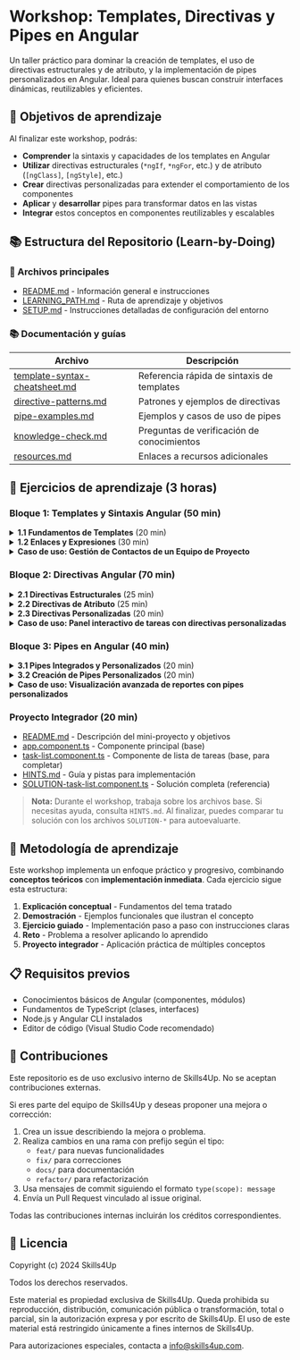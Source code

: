 # Workshop: Templates, Directivas y Pipes en Angular

Un taller práctico para dominar la creación de templates, el uso de directivas estructurales y de atributo, y la implementación de pipes personalizados en Angular. Ideal para quienes buscan construir interfaces dinámicas, reutilizables y eficientes.

## 🎯 Objetivos de aprendizaje

Al finalizar este workshop, podrás:

- **Comprender** la sintaxis y capacidades de los templates en Angular
- **Utilizar** directivas estructurales (`*ngIf`, `*ngFor`, etc.) y de atributo (`[ngClass]`, `[ngStyle]`, etc.)
- **Crear** directivas personalizadas para extender el comportamiento de los componentes
- **Aplicar** y **desarrollar** pipes para transformar datos en las vistas
- **Integrar** estos conceptos en componentes reutilizables y escalables

## 📚 Estructura del Repositorio (Learn-by-Doing)

### 📄 Archivos principales

- [README.md](README.md) - Información general e instrucciones
- [LEARNING_PATH.md](LEARNING_PATH.md) - Ruta de aprendizaje y objetivos
- [SETUP.md](SETUP.md) - Instrucciones detalladas de configuración del entorno

### 📚 Documentación y guías

| Archivo                                                        | Descripción                                |
| -------------------------------------------------------------- | ------------------------------------------ |
| [template-syntax-cheatsheet.md](template-syntax-cheatsheet.md) | Referencia rápida de sintaxis de templates |
| [directive-patterns.md](directive-patterns.md)                 | Patrones y ejemplos de directivas          |
| [pipe-examples.md](pipe-examples.md)                           | Ejemplos y casos de uso de pipes           |
| [knowledge-check.md](knowledge-check.md)                       | Preguntas de verificación de conocimientos |
| [resources.md](resources.md)                                   | Enlaces a recursos adicionales             |

## 🧪 Ejercicios de aprendizaje (3 horas)

### Bloque 1: Templates y Sintaxis Angular (50 min)

<details>
<summary><strong>1.1 Fundamentos de Templates</strong> (20 min)</summary>

- [README.md](exercises/1-templates/1.1-introduction/README.md) - Introducción y sintaxis básica
- [template-examples.component.ts](exercises/1-templates/1.1-introduction/template-examples.component.ts) - Ejemplos prácticos
- [QUIZ.md](exercises/1-templates/1.1-introduction/QUIZ.md) - Preguntas conceptuales

</details>

<details>
<summary><strong>1.2 Enlaces y Expresiones</strong> (30 min)</summary>

- [README.md](exercises/1-templates/1.2-bindings/README.md) - Data binding y expresiones
- [binding-examples.component.ts](exercises/1-templates/1.2-bindings/binding-examples.component.ts) - Ejercicios de binding
- [start.component.ts](exercises/1-templates/1.2-bindings/start.component.ts) - Ejercicio para completar
- [HINTS.md](exercises/1-templates/1.2-bindings/HINTS.md) - Guía para implementación

</details>

<details>
<summary><strong>Caso de uso: Gestión de Contactos de un Equipo de Proyecto</strong></summary>

- **Requerimiento:** El sistema debe permitir visualizar, agregar y filtrar miembros de un equipo de proyecto, mostrando su nombre, correo y rol, y resaltando al líder del proyecto.

- [team-contacts.component.ts](exercises/1-templates/use-case-team-contacts/team-contacts.component.ts)
- [role-pipe.ts](exercises/1-templates/use-case-team-contacts/role-pipe.ts)
- [README.md](exercises/1-templates/use-case-team-contacts/README.md) - Descripción y guía del caso de uso

</details>

### Bloque 2: Directivas Angular (70 min)

<details>
<summary><strong>2.1 Directivas Estructurales</strong> (25 min)</summary>

- [README.md](exercises/2-directives/2.1-structural/README.md) - Uso de *ngIf,*ngFor, *ngSwitch
- [structural-examples.component.ts](exercises/2-directives/2.1-structural/structural-examples.component.ts) - Ejemplos prácticos
- [start.component.ts](exercises/2-directives/2.1-structural/start.component.ts) - Ejercicio para completar
- [HINTS.md](exercises/2-directives/2.1-structural/HINTS.md) - Guía para implementación

</details>

<details>
<summary><strong>2.2 Directivas de Atributo</strong> (25 min)</summary>

- [README.md](exercises/2-directives/2.2-attribute/README.md) - Uso de [ngClass], [ngStyle], directivas propias
- [attribute-examples.component.ts](exercises/2-directives/2.2-attribute/attribute-examples.component.ts) - Ejemplos prácticos
- [start.component.ts](exercises/2-directives/2.2-attribute/start.component.ts) - Ejercicio para completar
- [HINTS.md](exercises/2-directives/2.2-attribute/HINTS.md) - Guía para implementación

</details>

<details>
<summary><strong>2.3 Directivas Personalizadas</strong> (20 min)</summary>

- [README.md](exercises/2-directives/2.3-custom/README.md) - Creación de directivas propias
- [highlight.directive.ts](exercises/2-directives/2.3-custom/highlight.directive.ts) - Ejemplo de directiva personalizada
- [start.directive.ts](exercises/2-directives/2.3-custom/start.directive.ts) - Ejercicio para completar
- [HINTS.md](exercises/2-directives/2.3-custom/HINTS.md) - Guía para implementación

</details>

<details>
<summary><strong>Caso de uso: Panel interactivo de tareas con directivas personalizadas</strong></summary>

- **Requerimiento:** El sistema debe permitir gestionar una lista de tareas donde el usuario pueda marcar tareas como importantes, completadas o pendientes usando directivas estructurales, de atributo y personalizadas, mejorando la experiencia visual e interacción.

- [task-panel.component.ts](exercises/2-directives/use-case-task-panel/task-panel.component.ts) - Cascarón para empezar la solución
- [SOLUTION-task-panel.component.ts](exercises/2-directives/use-case-task-panel/SOLUTION-task-panel.component.ts) - Solución completa del caso de uso
- [important.directive.ts](exercises/2-directives/use-case-task-panel/important.directive.ts) - Directiva personalizada (cascarón)
- [SOLUTION-important.directive.ts](exercises/2-directives/use-case-task-panel/SOLUTION-important.directive.ts) - Directiva personalizada (solución)
- [README.md](exercises/2-directives/use-case-task-panel/README.md) - Descripción y guía del caso de uso

</details>

### Bloque 3: Pipes en Angular (40 min)

<details>
<summary><strong>3.1 Pipes Integrados y Personalizados</strong> (20 min)</summary>

- [README.md](exercises/3-pipes/3.1-built-in/README.md) - Uso de pipes integrados
- [pipes-examples.component.ts](exercises/3-pipes/3.1-built-in/pipes-examples.component.ts) - Ejemplos prácticos
- [start.component.ts](exercises/3-pipes/3.1-built-in/start.component.ts) - Ejercicio para completar

</details>

<details>
<summary><strong>3.2 Creación de Pipes Personalizados</strong> (20 min)</summary>

- [README.md](exercises/3-pipes/3.2-custom/README.md) - Cómo crear un pipe propio
- [capitalize.pipe.ts](exercises/3-pipes/3.2-custom/capitalize.pipe.ts) - Ejemplo de pipe personalizado
- [start.pipe.ts](exercises/3-pipes/3.2-custom/start.pipe.ts) - Ejercicio para completar
- [HINTS.md](exercises/3-pipes/3.2-custom/HINTS.md) - Guía para implementación

</details>

<details>
<summary><strong>Caso de uso: Visualización avanzada de reportes con pipes personalizados</strong></summary>

- **Requerimiento:** El sistema debe mostrar una tabla de reportes donde los datos puedan ser transformados y presentados usando pipes integrados y personalizados, permitiendo formatos de fecha, moneda, capitalización y filtros avanzados.

- [report-table.component.ts](exercises/3-pipes/use-case-report-table/report-table.component.ts) - Cascarón para empezar la solución
- [SOLUTION-report-table.component.ts](exercises/3-pipes/use-case-report-table/SOLUTION-report-table.component.ts) - Solución completa del caso de uso
- [currency-format.pipe.ts](exercises/3-pipes/use-case-report-table/currency-format.pipe.ts) - Pipe personalizado (cascarón)
- [capitalize.pipe.ts](exercises/3-pipes/use-case-report-table/capitalize.pipe.ts) - Pipe personalizado
- [SOLUTION-currency-format.pipe.ts](exercises/3-pipes/use-case-report-table/SOLUTION-currency-format.pipe.ts) - Pipe personalizado (solución)
- [status-filter.pipe.ts](exercises/3-pipes/use-case-report-table/status-filter.pipe.ts) - Pipe de filtro de estado (cascarón)
- [SOLUTION-status-filter.pipe.ts](exercises/3-pipes/use-case-report-table/SOLUTION-status-filter.pipe.ts) - Pipe de filtro de estado (solución)
- [README.md](exercises/3-pipes/use-case-report-table/README.md) - Descripción y guía del caso de uso

</details>

### Proyecto Integrador (20 min)

- [README.md](exercises/4-project/README.md) - Descripción del mini-proyecto y objetivos
- [app.component.ts](exercises/4-project/app.component.ts) - Componente principal (base)
- [task-list.component.ts](exercises/4-project/task-list.component.ts) - Componente de lista de tareas (base, para completar)
- [HINTS.md](exercises/4-project/HINTS.md) - Guía y pistas para implementación
- [SOLUTION-task-list.component.ts](exercises/4-project/SOLUTION-task-list.component.ts) - Solución completa (referencia)

> **Nota:** Durante el workshop, trabaja sobre los archivos base. Si necesitas ayuda, consulta `HINTS.md`. Al finalizar, puedes comparar tu solución con los archivos `SOLUTION-*` para autoevaluarte.

## 🔄 Metodología de aprendizaje

Este workshop implementa un enfoque práctico y progresivo, combinando **conceptos teóricos** con **implementación inmediata**. Cada ejercicio sigue esta estructura:

1. **Explicación conceptual** - Fundamentos del tema tratado
2. **Demostración** - Ejemplos funcionales que ilustran el concepto
3. **Ejercicio guiado** - Implementación paso a paso con instrucciones claras
4. **Reto** - Problema a resolver aplicando lo aprendido
5. **Proyecto integrador** - Aplicación práctica de múltiples conceptos

## 📋 Requisitos previos

- Conocimientos básicos de Angular (componentes, módulos)
- Fundamentos de TypeScript (clases, interfaces)
- Node.js y Angular CLI instalados
- Editor de código (Visual Studio Code recomendado)

## 🤝 Contribuciones

Este repositorio es de uso exclusivo interno de Skills4Up. No se aceptan contribuciones externas.

Si eres parte del equipo de Skills4Up y deseas proponer una mejora o corrección:

1. Crea un issue describiendo la mejora o problema.
2. Realiza cambios en una rama con prefijo según el tipo:
   - `feat/` para nuevas funcionalidades
   - `fix/` para correcciones
   - `docs/` para documentación
   - `refactor/` para refactorización
3. Usa mensajes de commit siguiendo el formato `type(scope): message`
4. Envía un Pull Request vinculado al issue original.

Todas las contribuciones internas incluirán los créditos correspondientes.

## 📜 Licencia

Copyright (c) 2024 Skills4Up

Todos los derechos reservados.

Este material es propiedad exclusiva de Skills4Up. Queda prohibida su reproducción, distribución, comunicación pública o transformación, total o parcial, sin la autorización expresa y por escrito de Skills4Up. El uso de este material está restringido únicamente a fines internos de Skills4Up.

Para autorizaciones especiales, contacta a [info@skills4up.com](mailto:info@skills4up.com).
